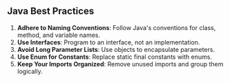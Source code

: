 ## Java Best Practices

1. **Adhere to Naming Conventions**: Follow Java's conventions for class, method, and variable names.
2. **Use Interfaces**: Program to an interface, not an implementation.
3. **Avoid Long Parameter Lists**: Use objects to encapsulate parameters.
4. **Use Enum for Constants**: Replace static final constants with enums.
5. **Keep Your Imports Organized**: Remove unused imports and group them logically.